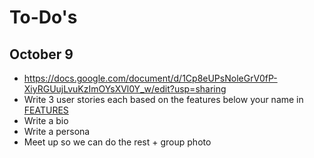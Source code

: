 To-Do's
=======

October 9
---------
- https://docs.google.com/document/d/1Cp8eUPsNoleGrV0fP-XiyRGUujLvuKzImOYsXVl0Y_w/edit?usp=sharing
- Write 3 user stories each based on the features below your name in [FEATURES](FEATURES)
- Write a bio
- Write a persona
- Meet up so we can do the rest + group photo
